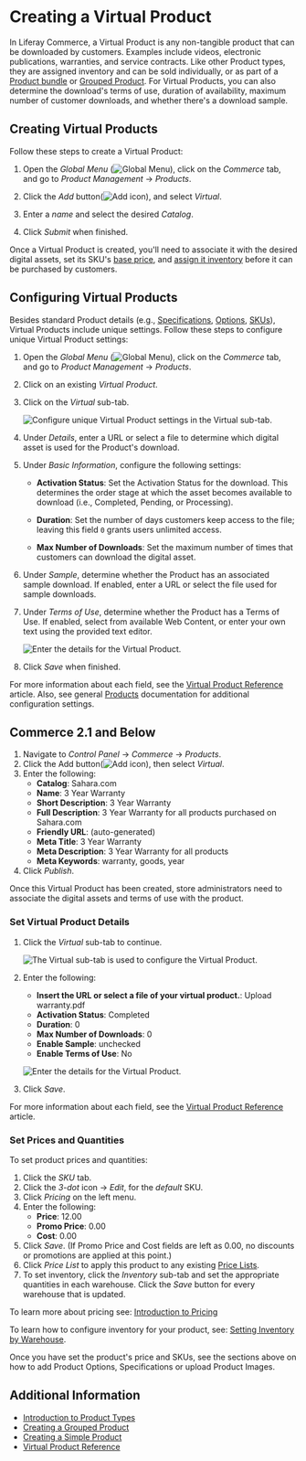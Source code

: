 # Creating a Virtual Product

In Liferay Commerce, a Virtual Product is any non-tangible product that can be downloaded by customers. Examples include videos, electronic publications, warranties, and service contracts. Like other Product types, they are assigned inventory and can be sold individually, or as part of a [Product bundle](../products/creating-product-bundles.md) or [Grouped Product](./creating-a-grouped-product.md). For Virtual Products, you can also determine the download's terms of use, duration of availability, maximum number of customer downloads, and whether there's a download sample.

## Creating Virtual Products

Follow these steps to create a Virtual Product:

1. Open the *Global Menu* (![Global Menu](../../../images/icon-applications-menu.png)), click on the *Commerce* tab, and go to *Product Management* &rarr; *Products*.

1. Click the *Add* button(![Add icon](../../../images/icon-add.png)), and select *Virtual*.

1. Enter a *name* and select the desired *Catalog*.

1. Click *Submit* when finished.

Once a Virtual Product is created, you'll need to associate it with the desired digital assets, set its SKU's [base price](./../../managing-prices/setting-a-products-base-price.md), and [assign it inventory](../../managing-inventory/setting-inventory-by-warehouse.md) before it can be purchased by customers.

## Configuring Virtual Products

Besides standard Product details (e.g., [Specifications](../products/specifications.md), [Options](../products/using-product-options.md), [SKUs](../products/creating-skus-for-product-variants.md)), Virtual Products include unique settings. Follow these steps to configure unique Virtual Product settings:

1. Open the *Global Menu* (![Global Menu](../../../images/icon-applications-menu.png)), click on the *Commerce* tab, and go to *Product Management* &rarr; *Products*.

1. Click on an existing *Virtual Product*.

1. Click on the *Virtual* sub-tab.

   ![Configure unique Virtual Product settings in the Virtual sub-tab.](./creating-a-virtual-product/images/01.png)

1. Under *Details*, enter a URL or select a file to determine which digital asset is used for the Product's download.

1. Under *Basic Information*, configure the following settings:

   * **Activation Status**: Set the Activation Status for the download. This determines the order stage at which the asset becomes available to download (i.e., Completed, Pending, or Processing).

   * **Duration**: Set the number of days customers keep access to the file; leaving this field `0` grants users unlimited access.

   * **Max Number of Downloads**: Set the maximum number of times that customers can download the digital asset.

1. Under *Sample*, determine whether the Product has an associated sample download. If enabled, enter a URL or select the file used for sample downloads.

1. Under *Terms of Use*, determine whether the Product has a Terms of Use. If enabled, select from available Web Content, or enter your own text using the provided text editor.

   ![Enter the details for the Virtual Product.](./creating-a-virtual-product/images/02.png)

1. Click *Save* when finished.

For more information about each field, see the [Virtual Product Reference](./virtual-product-reference.md) article. Also, see general [Products](../products.html) documentation for additional configuration settings.

## Commerce 2.1 and Below

1. Navigate to _Control Panel_ → _Commerce_ → _Products_.
1. Click the Add button(![Add icon](../../../images/icon-add.png)), then select _Virtual_.
1. Enter the following:
    * **Catalog**: Sahara.com
    * **Name**: 3 Year Warranty
    * **Short Description**: 3 Year Warranty
    * **Full Description**: 3 Year Warranty for all products purchased on Sahara.com
    * **Friendly URL**: (auto-generated)
    * **Meta Title**: 3 Year Warranty
    * **Meta Description**: 3 Year Warranty for all products
    * **Meta Keywords**: warranty, goods, year
1. Click _Publish_.

Once this Virtual Product has been created, store administrators need to associate the digital assets and terms of use with the product.

### Set Virtual Product Details

1. Click the _Virtual_ sub-tab to continue.

   ![The Virtual sub-tab is used to configure the Virtual Product.](./creating-a-virtual-product/images/01.png)

1. Enter the following:
    * **Insert the URL or select a file of your virtual product.**: Upload warranty.pdf
    * **Activation Status**: Completed
    * **Duration**: 0
    * **Max Number of Downloads**: 0
    * **Enable Sample**: unchecked
    * **Enable Terms of Use**: No

   ![Enter the details for the Virtual Product.](./creating-a-virtual-product/images/02.png)

1. Click _Save_.

For more information about each field, see the [Virtual Product Reference](./virtual-product-reference.md) article.

### Set Prices and Quantities

To set product prices and quantities:

1. Click the _SKU_ tab.
1. Click the _3-dot_ icon &rarr; _Edit_, for the _default_ SKU.
1. Click _Pricing_ on the left menu.
1. Enter the following:
    * **Price**: 12.00
    * **Promo Price**: 0.00
    * **Cost**: 0.00
1. Click _Save_. (If Promo Price and Cost fields are left as 0.00, no discounts or promotions are applied at this point.)
1. Click _Price List_ to apply this product to any existing [Price Lists](../../managing-prices/adding-products-to-a-price-list.md).
1. To set inventory, click the _Inventory_ sub-tab and set the appropriate quantities in each warehouse. Click the _Save_ button for every warehouse that is updated.

To learn more about pricing see: [Introduction to Pricing](../../managing-prices/introduction-to-pricing.md)

To learn how to configure inventory for your product, see: [Setting Inventory by Warehouse](../../managing-inventory/setting-inventory-by-warehouse.md).

Once you have set the product's price and SKUs, see the sections above on how to add Product Options, Specifications or upload Product Images.

## Additional Information

* [Introduction to Product Types](./introduction-to-product-types.md)
* [Creating a Grouped Product](./creating-a-grouped-product.md)
* [Creating a Simple Product](./creating-a-simple-product.md)
* [Virtual Product Reference](./virtual-product-reference.md)

